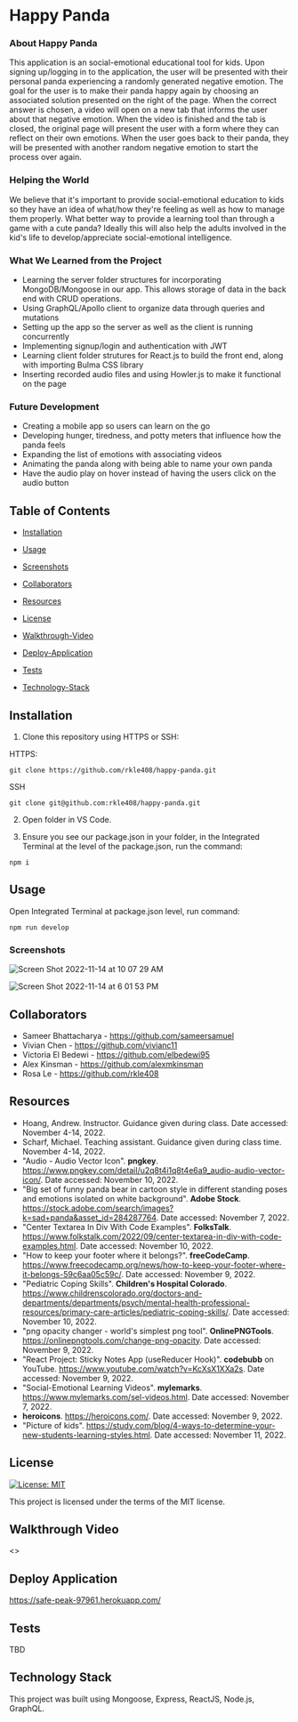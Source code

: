 # Happy Panda

### About Happy Panda
This application is an social-emotional educational tool for kids. Upon signing up/logging in to the application, the user will be presented with their personal panda experiencing a randomly generated negative emotion. The goal for the user is to make their panda happy again by choosing an associated solution presented on the right of the page. When the correct answer is chosen, a video will open on a new tab that informs the user about that negative emotion. When the video is finished and the tab is closed, the original page will present the user with a form where they can reflect on their own emotions. When the user goes back to their panda, they will be presented with another random negative emotion to start the process over again.

### Helping the World
We believe that it's important to provide social-emotional education to kids so they have an idea of what/how they're feeling as well as how to manage them properly. What better way to provide a learning tool than through a game with a cute panda? Ideally this will also help the adults involved in the kid's life to develop/appreciate social-emotional intelligence. 

### What We Learned from the Project
- Learning the server folder structures for incorporating MongoDB/Mongoose in our app. This allows storage of data in the back end with CRUD operations.
- Using GraphQL/Apollo client to organize data through queries and mutations
- Setting up the app so the server as well as the client is running concurrently
- Implementing signup/login and authentication with JWT
- Learning client folder strutures for React.js to build the front end, along with importing Bulma CSS library
- Inserting recorded audio files and using Howler.js to make it functional on the page

### Future Development
 - Creating a mobile app so users can learn on the go
 - Developing hunger, tiredness, and potty meters that influence how the panda feels
 - Expanding the list of emotions with associating videos
 - Animating the panda along with being able to name your own panda
 - Have the audio play on hover instead of having the users click on the audio button

## Table of Contents

- [Installation](#installation)

- [Usage](#usage)

- [Screenshots](#screenshots)

- [Collaborators](#collaborators)

- [Resources](#resources)

- [License](#license)

- [Walkthrough-Video](#walkthrough-video)

- [Deploy-Application](#deploy-application)

- [Tests](#tests)

- [Technology-Stack](#technology-stack)

## Installation

1) Clone this repository using HTTPS or SSH:

HTTPS:
````
git clone https://github.com/rkle408/happy-panda.git
````

SSH
````
git clone git@github.com:rkle408/happy-panda.git
````
2) Open folder in VS Code.

3) Ensure you see our package.json in your folder, in the Integrated Terminal at the level of the package.json, run the command:
````
npm i
````

## Usage

Open Integrated Terminal at package.json level, run command:
````
npm run develop
````

### Screenshots

![Screen Shot 2022-11-14 at 10 07 29 AM](https://user-images.githubusercontent.com/108099192/201808929-4077c205-ddc1-4379-862b-55228534037e.JPEG)

![Screen Shot 2022-11-14 at 6 01 53 PM](https://user-images.githubusercontent.com/108099192/201808937-05c30cee-d0a0-4da7-ad8d-90e7b9a51355.JPEG)

## Collaborators

- Sameer Bhattacharya - <https://github.com/sameersamuel>
- Vivian Chen - <https://github.com/vivianc11>
- Victoria El Bedewi - <https://github.com/elbedewi95>
- Alex Kinsman - <https://github.com/alexmkinsman>
- Rosa Le - <https://github.com/rkle408>

## Resources

- Hoang, Andrew. Instructor. Guidance given during class. Date accessed: November 4-14, 2022.
- Scharf, Michael. Teaching assistant. Guidance given during class time. November 4-14, 2022.
- "Audio - Audio Vector Icon". <b>pngkey</b>. <https://www.pngkey.com/detail/u2q8t4i1q8t4e6a9_audio-audio-vector-icon/>. Date accessed: November 10, 2022.
- "Big set of funny panda bear in cartoon style in different standing poses and emotions isolated on white background". <b>Adobe Stock</b>. <https://stock.adobe.com/search/images?k=sad+panda&asset_id=284287764>. Date accessed: November 7, 2022.
- "Center Textarea In Div With Code Examples". <b>FolksTalk</b>. <https://www.folkstalk.com/2022/09/center-textarea-in-div-with-code-examples.html>. Date accessed: November 10, 2022. 
- "How to keep your footer where it belongs?". <b>freeCodeCamp</b>. <https://www.freecodecamp.org/news/how-to-keep-your-footer-where-it-belongs-59c6aa05c59c/>. Date accessed: November 9, 2022.
- "Pediatric Coping Skills". <b>Children's Hospital Colorado</b>. <https://www.childrenscolorado.org/doctors-and-departments/departments/psych/mental-health-professional-resources/primary-care-articles/pediatric-coping-skills/>. Date accessed: November 10, 2022.
- "png opacity changer - world's simplest png tool". <b>OnlinePNGTools</b>. <https://onlinepngtools.com/change-png-opacity>. Date accessed: November 9, 2022.
- "React Project: Sticky Notes App (useReducer Hook)". <b>codebubb</b> on YouTube. <https://www.youtube.com/watch?v=KcXsX1XXa2s>. Date accessed: November 9, 2022.
- "Social-Emotional Learning Videos". <b>mylemarks</b>. <https://www.mylemarks.com/sel-videos.html>. Date accessed: November 7, 2022.
- <b>heroicons</b>. <https://heroicons.com/>. Date accessed: November 9, 2022.
- "Picture of kids". <https://study.com/blog/4-ways-to-determine-your-new-students-learning-styles.html>. Date accessed: November 11, 2022.

## License

[![License: MIT](https://img.shields.io/badge/License-MIT-yellow.svg)](https://opensource.org/licenses/MIT)

This project is licensed under the terms of the MIT license.

## Walkthrough Video

<>

## Deploy Application

<https://safe-peak-97961.herokuapp.com/>


## Tests
TBD


## Technology Stack

This project was built using Mongoose, Express, ReactJS, Node.js, GraphQL.